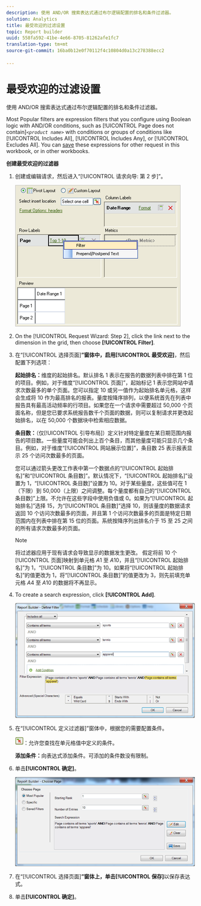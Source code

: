 ```yaml
---
description: 使用 AND/OR 搜索表达式通过布尔逻辑配置的排名和条件过滤器。
solution: Analytics
title: 最受欢迎的过滤设置
topic: Report builder
uuid: 558fa592-41be-4e66-8705-81262afe1fc7
translation-type: tm+mt
source-git-commit: 16ba0b12e0f70112f4c10804d0a13c278388ecc2

---
```



# 最受欢迎的过滤设置

使用 AND/OR 搜索表达式通过布尔逻辑配置的排名和条件过滤器。

Most Popular filters are expression filters that you configure using Boolean logic with AND/OR conditions, such as [!UICONTROL Page does not contain]*`<product name>`* with conditions or groups of conditions like [!UICONTROL Includes All], [!UICONTROL Includes Any], or [!UICONTROL Excludes All]. You can [save](/help/analyze/report-builder/layout/c-filter-dimensions/saved-filters.md) these expressions for other request in this workbook, or in other workbooks.

**创建最受欢迎的过滤器**

1. 创建或编辑请求，然后进入“[!UICONTROL 请求向导: 第 2 步]”。

   ![步骤信息](assets/dimension_filter.png)

1. On the [!UICONTROL Request Wizard: Step 2], click the link next to the dimension in the grid, then choose **[!UICONTROL Filter]**.
1. 在“[!UICONTROL 选择页面]**”窗体中，启用[!UICONTROL 最受欢迎]**，然后配置下列选项：

   **起始排名：**&#x200B;维度的起始排名。默认排名 1 表示在报告的数据列表中排在第 1 位的项目。例如，对于维度“[!UICONTROL 页面]”，起始标记 1 表示您网站中请求次数最多的单个页面。您可以指定 10 或另一值作为起始排名单元格，这样会生成将 10 作为最高排名的报表。量度按降序排列，以便系统首先在列表中报告具有最高活动频率的行项目。如果您在一个请求中需要超过 50,000 个页面名称，但是您已要求系统报告数千个页面的数据，则可以复制请求并更改起始排名，以在 50,000 个数据块中检索相应数据。

   **条目数：**（仅[!UICONTROL 引导布局]）定义针对特定量度在某日期范围内报告的项目数。一些量度可能会列出上百个条目，而其他量度可能只显示几个条目。例如，对于维度“[!UICONTROL 网站展示位置]”，条目数 25 表示报表显示 25 个访问次数最多的页面。

   您可以通过箭头更改工作表中第一个数据点的“[!UICONTROL 起始排名]”和“[!UICONTROL 条目数]”。默认情况下，“[!UICONTROL 起始排名]”设置为 1，“[!UICONTROL 条目数]”设置为 10。对于某些量度，这些值可在 1（下限）到 50,000（上限）之间调整。每个量度都有自己的“[!UICONTROL 条目数]”上限。不允许在这些字段中使用负值或 0。如果为“[!UICONTROL 起始排名]”选择 15，为“[!UICONTROL 条目数]”选择 10，则该量度的数据请求返回 10 个访问次数最多的页面，并且第 1 个访问次数最多的页面是特定日期范围内在列表中排在第 15 位的页面。系统按降序列出排名介于 15 至 25 之间的所有请求次数最多的页面。

   >[!NOTE]
   >
   >将过滤器应用于现有请求会导致显示的数据发生更改。 假定将前 10 个[!UICONTROL 页面]映射到单元格 $A$1 至 $A$10，并且“[!UICONTROL 起始排名]”为 1，“[!UICONTROL 条目数]”为 10。如果将“[!UICONTROL 起始排名]”的值更改为 1，将“[!UICONTROL 条目数]”的值更改为 3，则先前填充单元格 $A$4 至 $A$10 的数据将不再显示。

1. To create a search expression, click **[!UICONTROL Add]**.

   ![步骤信息](assets/expressions_define_filter.png)

1. 在“[!UICONTROL 定义过滤器]”窗体中，根据您的需要配置条件。

   ![select_cell_icon.png](assets/select_cell_icon.png)：允许您查找在单元格值中定义的条件。

   **添加条件：**&#x200B;向表达式添加条件。可添加的条件数没有限制。

1. 单击&#x200B;**[!UICONTROL 确定]**。

   ![步骤信息](assets/choose_page_02.png)

1. 在“[!UICONTROL 选择页面]**”窗体上，单击[!UICONTROL 保存]**&#x200B;以保存表达式。
1. 单击&#x200B;**[!UICONTROL 确定]**。
